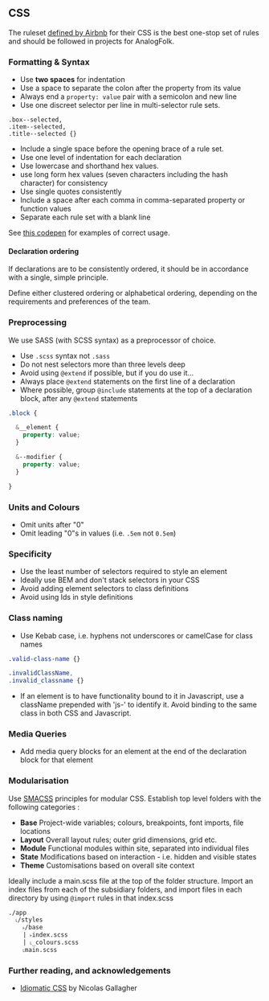 ## CSS

The ruleset [defined by Airbnb][airbnb-css] for their CSS is the best one-stop
set of rules and should be followed in projects for AnalogFolk.

### Formatting & Syntax

- Use **two spaces** for indentation
- Use a space to separate the colon after the property from its value
- Always end a `property: value` pair with a semicolon and new line
- Use one discreet selector per line in multi-selector rule sets.
```
.box--selected,
.item--selected,
.title--selected {}
```
- Include a single space before the opening brace of a rule set.
- Use one level of indentation for each declaration
- Use lowercase and shorthand hex values.
- use long form hex values (seven characters including the hash character) for consistency
- Use single quotes consistently
- Include a space after each comma in comma-separated property or function values
- Separate each rule set with a blank line

See [this codepen][codepen1] for examples of correct usage.


#### Declaration ordering

If declarations are to be consistently ordered, it should be in
accordance with a single, simple principle.

Define either clustered ordering or alphabetical ordering, depending on
the requirements and preferences of the team.


### Preprocessing

We use SASS (with SCSS syntax) as a preprocessor of choice.

- Use `.scss` syntax not `.sass`
- Do not nest selectors more than three levels deep
- Avoid using `@extend` if possible, but if you do use it...
- Always place `@extend` statements on the first line of a declaration
- Where possible, group `@include` statements at the top of a
declaration block, after any `@extend` statements

```scss
.block {

  &__element {
    property: value;
  }

  &--modifier {
    property: value;
  }

}
```

### Units and Colours

- Omit units after "0"
- Omit leading "0"s in values (i.e. `.5em` not `0.5em`)


### Specificity

- Use the least number of selectors required to style an element
- Ideally use BEM and don't stack selectors in your CSS
- Avoid adding element selectors to class definitions
- Avoid using Ids in style definitions


### Class naming

- Use Kebab case, i.e. hyphens not underscores or camelCase for class names

```scss
.valid-class-name {}

.invalidClassName,
.invalid_classname {}
```

- If an element is to have functionality bound to it in Javascript, use a 
  className prepended with 'js-' to identify it. Avoid binding to the same
  class in both CSS and Javascript.

### Media Queries

- Add media query blocks for an element at the end of the declaration
block for that element


### Modularisation

Use [SMACSS][smacss] principles for modular CSS. Establish top level
folders with the following categories :

- **Base**
  Project-wide variables; colours, breakpoints, font imports, file locations
- **Layout**
  Overall layout rules; outer grid dimensions, grid etc.
- **Module**
  Functional modules within site, separated into individual files
- **State**
  Modifications based on interaction - i.e. hidden and visible states
- **Theme**
  Customisations based on overall site context

Ideally include a main.scss file at the top of the folder structure.
Import an index files from each of the subsidiary folders, and import
files in each directory by using `@import` rules in that index.scss

```
./app
  ˪/styles
    ˫/base
    | ˫index.scss
    | ˪_colours.scss
    ˪main.scss
```

### Further reading, and acknowledgements

- [Idiomatic CSS][idiomatic] by Nicolas Gallagher

[airbnb-css]: https://github.com/airbnb/css
[codepen1]: http://codepen.io/gwawr/pen/VaROdB
[smacss]: https://smacss.com/book/categorizing
[idiomatic]: https://github.com/necolas/idiomatic-css
